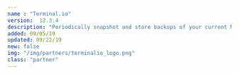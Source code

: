 ```yaml
---
name : "Terminal.io"
version:  12.3.4
description: "Periodically snapshot and store backups of your current MongoDB instance"
added: 09/05/19
updated: 09/22/19
new: false
img: "/img/partners/terminalio_logo.png"
class: "partner"
---
```

